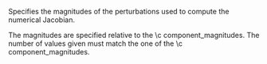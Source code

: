 Specifies the magnitudes of the perturbations used to compute the numerical
Jacobian.

The magnitudes are specified relative to the \c component_magnitudes.
The number of values given must match the one of the \c component_magnitudes.
